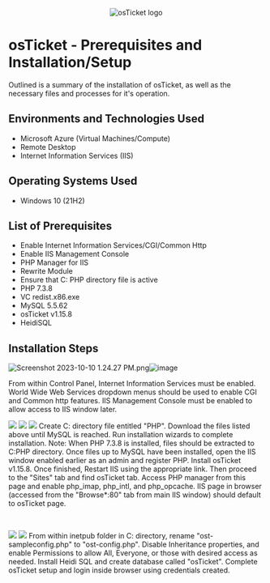 <p align="center">
<img src="https://i.imgur.com/Clzj7Xs.png" alt="osTicket logo"/>
</p>

<h1>osTicket - Prerequisites and Installation/Setup</h1>
Outlined is a summary of the installation of osTicket, as well as the necessary files and processes for it's operation.<br />

<h2>Environments and Technologies Used</h2>

- Microsoft Azure (Virtual Machines/Compute)
- Remote Desktop
- Internet Information Services (IIS)

<h2>Operating Systems Used </h2>

- Windows 10</b> (21H2)

<h2>List of Prerequisites</h2>

- Enable Internet Information Services/CGI/Common Http
- Enable IIS Management Console 
- PHP Manager for IIS
- Rewrite Module
- Ensure that C: PHP directory file is active
- PHP 7.3.8
- VC redist.x86.exe
- MySQL 5.5.62
- osTicket v1.15.8
- HeidiSQL
<h2>Installation Steps</h2>

<p>

<img src="blob:chrome-untrusted://media-app/093e4a31-46d0-4b3c-83fd-1d212bb80711" alt="Screenshot 2023-10-10 1.24.27 PM.png"/>![image](https://github.com/ColynnMikle/osTicket-prerequisites/assets/147270181/fbd9f934-6fb0-4f43-9f31-384215b02f4c)
</p>
<p>
  From within Control Panel, Internet Information Services must be enabled. World Wide Web Services dropdown menus should be used to enable CGI and Common http features. IIS Management Console must be enabled to allow access to IIS window later.
</p>
<img src=https://i.imgur.com/u4J49I9.png>
<img src=https://i.imgur.com/31qCY5C.png>
<img src=https://i.imgur.com/nV5GH1h.png>
  Create C: directory file entitled "PHP". Download the files listed above until MySQL is reached. Run installation wizards to complete installation. Note: When PHP 7.3.8 is installed, files should be extracted to C:PHP directory. Once files up to MySQL have been installed, open the IIS window enabled earlier as an admin and register PHP. Install osTicket v1.15.8. Once finished, Restart IIS using the appropriate link. Then proceed to the "Sites" tab and find osTicket tab. Access PHP manager from this page and enable php_imap, php_intl, and php_opcache. IIS page in browser (accessed from the "Browse*:80" tab from main IIS window) should default to osTicket page.
</p>
<br />

<p>
<img src=https://i.imgur.com/JiOktUz.png)</p>
<img src=https://i.imgur.com/C8gKml4.png)<p>
From within inetpub folder in C: directory, rename "ost-sampleconfig.php" to "ost-config.php". Disable Inheritance properties, and enable Permissions to allow All, Everyone, or those with desired access as needed. Install Heidi SQL and create database called "osTicket". Complete osTicket setup and login inside browser using credentials created. 
</p>
<br />
